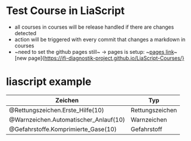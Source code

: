 <!--
author: Volker Göhler
email: volker.goehler@informatik.tu-freiberg.de
version: 0.0.7
edit: true
date: 2025-05-20
logo: https://raw.githubusercontent.com/Ifi-DiAgnostiK-Project/LiaScript-Courses/refs/heads/main/img/Logo_234px.png
comment: Test Course for the action release system
import: https://raw.githubusercontent.com/Ifi-DiAgnostiK-Project/Piktogramme/refs/heads/main/makros.md
-->
# Test Course in LiaScript

- all courses in courses will be release handled if there are changes detected
- action will be triggered with every commit that changes a markdown in courses
- ~need to set the github pages still~ -> pages is setup: ~[pages link](https://vgoehler.github.io/DiAgnostiK_LiaScript/)~ [new page]{https://ifi-diagnostik-project.github.io/LiaScript-Courses/}

# liascript example

| Zeichen | Typ|
|--- | ---|
|@Rettungszeichen.Erste_Hilfe(10) | Rettungszeichen|
|@Warnzeichen.Automatischer_Anlauf(10) | Warnzeichen|
|@Gefahrstoffe.Komprimierte_Gase(10) | Gefahrstoff|

